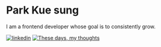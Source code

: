 # Park Kue sung

I am a frontend developer whose goal is to consistently grow.

[![linkedin](https://img.shields.io/badge/LinkedIn-000000?style=for-the-badge&logo=linkedin&logoColor=white)](https://www.linkedin.com/in/guesung)
[![These days, my thoughts](https://img.shields.io/badge/Today_days_my_thoughts-000000?style=for-the-badge&logo=notion&logoColor=white)](https://guesung.notion.site/1046b234a06746b0b5214ea4035f992e)
